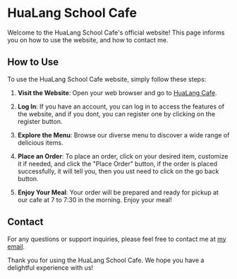 # HuaLang School Cafe

Welcome to the HuaLang School Cafe's official website! This page informs you on how to use the website, and how to contact me.

## How to Use

To use the HuaLang School Cafe website, simply follow these steps:

1. **Visit the Website**: Open your web browser and go to [HuaLang Cafe](http://172.16.13.205:5000).

2. **Log In**: If you have an account, you can log in to access the features of the website, and if you dont, you can register one by clicking on the register button.

3. **Explore the Menu**: Browse our diverse menu to discover a wide range of delicious items.

4. **Place an Order**: To place an order, click on your desired item, customize it if needed, and click the "Place Order" button, if the order is placed successfully, it will tell you, then you ust need to click on the go back button.

5. **Enjoy Your Meal**: Your order will be prepared and ready for pickup at our cafe at 7 to 7:30 in the morning. Enjoy your meal!

## Contact

For any questions or support inquiries, please feel free to contact me at [my email](mailto:ecocle.sh@gmail.com).

Thank you for using the HuaLang School Cafe. We hope you have a delightful experience with us!
